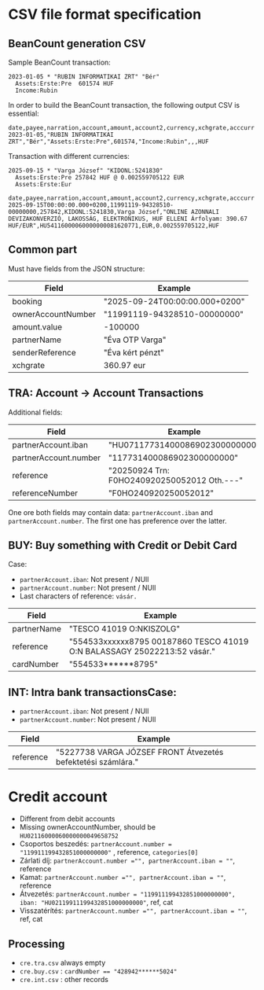# CSV file format specification

## BeanCount generation CSV

Sample BeanCount transaction:

```beancount
2023-01-05 * "RUBIN INFORMATIKAI ZRT" "Bér"
  Assets:Erste:Pre  601574 HUF
  Income:Rubin  
```

In order to build the BeanCount transaction, the following output CSV is essential:

```csv
date,payee,narration,account,amount,account2,currency,xchgrate,acccurr
2023-01-05,"RUBIN INFORMATIKAI ZRT","Bér","Assets:Erste:Pre",601574,"Income:Rubin",,,HUF
```

Transaction with different currencies:

```beancount
2025-09-15 * "Varga József" "KIDONL:5241830"
  Assets:Erste:Pre 257842 HUF @ 0.002559705122 EUR
  Assets:Erste:Eur
```

```csv
date,payee,narration,account,amount,account2,currency,xchgrate,acccurr
2025-09-15T00:00:00.000+0200,11991119-94328510-00000000,257842,KIDONL:5241830,Varga József,"ONLINE AZONNALI DEVIZAKONVERZIÓ, LAKOSSÁG, ELEKTRONIKUS, HUF ELLENI Árfolyam: 390.67 HUF/EUR",HU54116000060000000081620771,EUR,0.002559705122,HUF
```



## Common part

Must have fields from the JSON structure:

| Field              | Example                        |
|--------------------|--------------------------------|
| booking            | "2025-09-24T00:00:00.000+0200" |
| ownerAccountNumber | "11991119-94328510-00000000"   |
| amount.value       | -100000                        |
| partnerName        | "Éva OTP Varga"                |
| senderReference    | "Éva kért pénzt"               |
|  xchgrate          | 360.97 eur                     |

## TRA: Account -> Account Transactions

Additional fields:

| Field                 | Example                                     |
|-----------------------|---------------------------------------------|
| partnerAccount.iban   | "HU07117731400086902300000000"              |
| partnerAccount.number | "117731400086902300000000"                  |
| reference             | "20250924 Trn: F0HO240920250052012 Oth.---" |
| referenceNumber       | "F0HO240920250052012"                       |

One ore both fields may contain data: `partnerAccount.iban` and `partnerAccount.number`. The first one has preference over the latter.

## BUY: Buy something with Credit or Debit Card

Case:

 - `partnerAccount.iban`: Not present / NUll
 - `partnerAccount.number`: Not present / NUll
 - Last characters of reference: `vásár.`


| Field                 | Example                                                                  |
|-----------------------|--------------------------------------------------------------------------|
| partnerName           | "TESCO 41019 O:NKISZOLG"                                                 |
| reference             | "554533xxxxxx8795 00187860 TESCO 41019 O:N BALASSAGY 25022213:52 vásár." |
| cardNumber            | "554533******8795"                                                       |
## INT: Intra bank transactionsCase:

 - `partnerAccount.iban`: Not present / NUll
 - `partnerAccount.number`: Not present / NUll

| Field                 | Example                                                                  |
|-----------------------|--------------------------------------------------------------------------|
| reference             | "5227738 VARGA JÓZSEF FRONT Átvezetés befektetési számlára."             |


# Credit account

 - Different from debit accounts
 - Missing ownerAccountNumber, should be `HU02116000060000000049658752`
 - Csoportos beszedés: `partnerAccount.number = "119911199432851000000000"` , reference, `categories[0]`
 - Zárlati díj:  `partnerAccount.number ="", partnerAccount.iban = ""`, reference
 - Kamat:  `partnerAccount.number ="", partnerAccount.iban = ""`, reference
 - Átvezetés:  `partnerAccount.number = "119911199432851000000000", iban: "HU02119911199432851000000000"`, ref, cat
 - Visszatérítés:  `partnerAccount.number ="", partnerAccount.iban = ""`, ref, cat

## Processing

 - `cre.tra.csv` always empty
 - `cre.buy.csv` : `cardNumber == "428942******5024"`
 - `cre.int.csv` : other records
